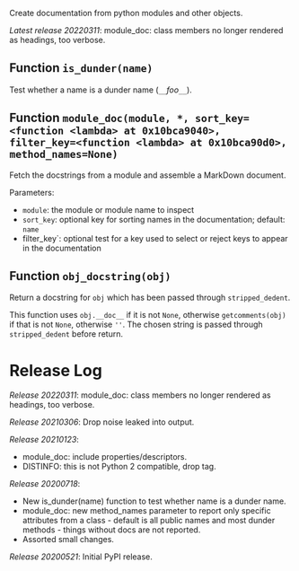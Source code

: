 Create documentation from python modules and other objects.

*Latest release 20220311*:
module_doc: class members no longer rendered as headings, too verbose.

## Function `is_dunder(name)`

Test whether a name is a dunder name (`__`*foo*`__`).

## Function `module_doc(module, *, sort_key=<function <lambda> at 0x10bca9040>, filter_key=<function <lambda> at 0x10bca90d0>, method_names=None)`

Fetch the docstrings from a module and assemble a MarkDown document.

Parameters:
* `module`: the module or module name to inspect
* `sort_key`: optional key for sorting names in the documentation;
  default: `name`
* filter_key`: optional test for a key used to select or reject keys
  to appear in the documentation

## Function `obj_docstring(obj)`

Return a docstring for `obj` which has been passed through `stripped_dedent`.

This function uses `obj.__doc__` if it is not `None`,
otherwise `getcomments(obj)` if that is not `None`,
otherwise `''`.
The chosen string is passed through `stripped_dedent` before return.

# Release Log



*Release 20220311*:
module_doc: class members no longer rendered as headings, too verbose.

*Release 20210306*:
Drop noise leaked into output.

*Release 20210123*:
* module_doc: include properties/descriptors.
* DISTINFO: this is not Python 2 compatible, drop tag.

*Release 20200718*:
* New is_dunder(name) function to test whether name is a dunder name.
* module_doc: new method_names parameter to report only specific attributes from a class - default is all public names and most dunder methods - things without docs are not reported.
* Assorted small changes.

*Release 20200521*:
Initial PyPI release.
